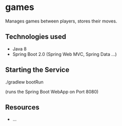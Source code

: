 # games
Manages games between players, stores their moves. 

## Technologies used
* Java 8
* Spring Boot 2.0 (Spring Web MVC, Spring Data ...)

## Starting the Service

./gradlew bootRun

(runs the Spring Boot WebApp on Port 8080)

## Resources
* ...